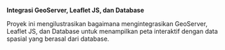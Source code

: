 **Integrasi GeoServer, Leaflet JS, dan Database**

Proyek ini mengilustrasikan bagaimana mengintegrasikan GeoServer, Leaflet JS, dan Database untuk menampilkan peta interaktif dengan data spasial yang berasal dari database.

